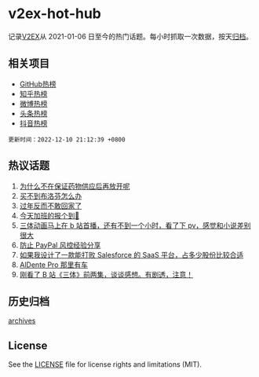 # v2ex-hot-hub

 记录[V2EX](https://www.v2ex.com/)从 2021-01-06 日至今的热门话题。每小时抓取一次数据，按天[归档](archives)。
 
 ## 相关项目

- [GitHub热榜](https://github.com/lonnyzhang423/github-hot-hub)
- [知乎热榜](https://github.com/lonnyzhang423/zhihu-hot-hub)
- [微博热榜](https://github.com/lonnyzhang423/weibo-hot-hub)
- [头条热榜](https://github.com/lonnyzhang423/toutiao-hot-hub)
- [抖音热榜](https://github.com/lonnyzhang423/douyin-hot-hub)


 `更新时间：2022-12-10 21:12:39 +0800`

## 热议话题

1. [为什么不在保证药物供应后再放开呢](https://www.v2ex.com/t/901531)
1. [买不到布洛芬怎么办](https://www.v2ex.com/t/901507)
1. [过年反而不敢回家了](https://www.v2ex.com/t/901483)
1. [今天加班的报个到🙋‍](https://www.v2ex.com/t/901489)
1. [三体动画马上在 b 站首播，还有不到一个小时，看了下 pv，感觉和小说差别很大](https://www.v2ex.com/t/901482)
1. [防止 PayPal 风控经验分享](https://www.v2ex.com/t/901493)
1. [如果我设计了一款能打败 Salesforce 的 SaaS 平台，占多少股份比较合适](https://www.v2ex.com/t/901529)
1. [AlDente Pro 那里有车](https://www.v2ex.com/t/901505)
1. [刚看了 B 站《三体》前两集，谈谈感想。有剧透，注意！](https://www.v2ex.com/t/901528)

## 历史归档

[archives](archives)

## License

See the [LICENSE](LICENSE) file for license rights and limitations (MIT).
